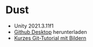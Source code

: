 # Dust

* Unity 2021.3.11f1
* [Github Desktop](https://desktop.github.com) herunterladen
* [Kurzes Git-Tutorial mit Bildern](https://imgur.com/a/PhLacwV)
